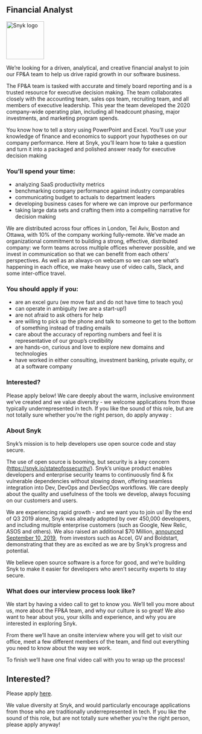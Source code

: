 Financial Analyst
---

<img src="https://res.cloudinary.com/snyk/image/upload/v1537345894/press-kit/brand/logo-black.png" width="100" alt="Snyk logo" />

<p><span style="font-weight: 400;">We’re looking for a driven, analytical, and creative financial analyst to join our FP&amp;A team to help us drive rapid growth in our software business.</span></p>
<p><span style="font-weight: 400;">The FP&amp;A team is tasked with accurate and timely board reporting and is a trusted resource for executive decision making. The team collaborates closely with the accounting team, sales ops team, recruiting team, and all members of executive leadership. This year the team developed the 2020 company-wide operating plan, including all headcount phasing, major investments, and marketing program spends.</span></p>
<p><span style="font-weight: 400;">You know how to tell a story using PowerPoint and Excel. You’ll use your knowledge of finance and economics to support your hypotheses on our company performance. Here at Snyk, you’ll learn how to take a question and turn it into a packaged and polished answer ready for executive decision making</span></p>
<h3><strong>You’ll spend your time:</strong></h3>
<ul>
<li style="font-weight: 400;"><span style="font-weight: 400;">analyzing SaaS productivity metrics</span></li>
<li style="font-weight: 400;"><span style="font-weight: 400;">benchmarking company performance against industry comparables</span></li>
<li style="font-weight: 400;"><span style="font-weight: 400;">communicating budget to actuals to department leaders</span></li>
<li style="font-weight: 400;"><span style="font-weight: 400;">developing business cases for where we can improve our performance</span></li>
<li style="font-weight: 400;"><span style="font-weight: 400;">taking large data sets and crafting them into a compelling narrative for decision making</span></li>
</ul>
<p><span style="font-weight: 400;">We are distributed across four offices in London, Tel Aviv, Boston and Ottawa, with 10% of the company working fully-remote. We’ve made an organizational commitment to building a strong, effective, distributed company: we form teams across multiple offices wherever possible, and we invest in communication so that we can benefit from each others’ perspectives. As well as an always-on webcam so we can see what’s happening in each office, we make heavy use of video calls, Slack, and some inter-office travel.</span></p>
<h3><strong>You should apply if you:</strong></h3>
<ul>
<li style="font-weight: 400;"><span style="font-weight: 400;">are an excel guru (we move fast and do not have time to teach you)</span></li>
<li style="font-weight: 400;"><span style="font-weight: 400;">can operate in ambiguity (we are a start-up!)</span></li>
<li style="font-weight: 400;"><span style="font-weight: 400;">are not afraid to ask others for help</span></li>
<li style="font-weight: 400;"><span style="font-weight: 400;">are willing to pick up the phone and talk to someone to get to the bottom of something instead of trading emails</span></li>
<li style="font-weight: 400;"><span style="font-weight: 400;">care about the accuracy of reporting numbers and feel it is representative of our group’s credibility </span></li>
<li style="font-weight: 400;"><span style="font-weight: 400;">are hands-on, curious and love to explore new domains and technologies</span></li>
<li style="font-weight: 400;"><span style="font-weight: 400;">have worked in either consulting, investment banking, private equity, or at a software company</span></li>
</ul>
<h3><strong>Interested?</strong></h3>
<p><span style="font-weight: 400;">Please apply below! We care deeply about the warm, inclusive environment we’ve created and we value diversity - we welcome applications from those typically underrepresented in tech. If you like the sound of this role, but are not totally sure whether you’re the right person, do apply anyway :</span></p>
<h3><strong>About Snyk</strong></h3>
<p><span style="font-weight: 400;">Snyk’s mission is to help developers use open source code and stay secure. </span></p>
<p><span style="font-weight: 400;">The use of open source is booming, but security is a key concern (</span><a href="https://snyk.io/stateofossecurity/"><span style="font-weight: 400;">https://snyk.io/stateofossecurity/</span></a><span style="font-weight: 400;">). Snyk’s unique product enables developers and enterprise security teams to continuously find &amp; fix vulnerable dependencies without slowing down, offering seamless integration into Dev, DevOps and DevSecOps workflows. We care deeply about the quality and usefulness of the tools we develop, always focusing on our customers and users. </span></p>
<p><span style="font-weight: 400;">We are experiencing rapid growth - and we want you to join us! By the end of Q3 2019 alone, Snyk was already adopted by over 450,000 developers, and including multiple enterprise customers (such as Google, New Relic, ASOS and others). </span><span style="font-weight: 400;">We also raised an additional $70 Million, </span><a href="https://en.globes.co.il/en/article-open-source-security-platform-snyk-raises-70m-1001300189"><span style="font-weight: 400;">announced September 10, 2019</span></a><span style="font-weight: 400;">,  from investors such as Accel, GV and Boldstart, demonstrating that they are as excited as we are by Snyk’s progress and potential</span><span style="font-weight: 400;">.</span></p>
<p><span style="font-weight: 400;">We believe open source software is a force for good, and we’re building Snyk to make it easier for developers who aren’t security experts to stay secure.</span></p>
<h3><strong>What does our interview process look like?</strong></h3>
<p><span style="font-weight: 400;">We start by having a video call to get to know you. We’ll tell you more about us, more about the FP&amp;A team, and why our culture is so great! We also want to hear about you, your skills and experience, and why you are interested in exploring Snyk. </span></p>
<p><span style="font-weight: 400;">From there we’ll have an onsite interview where you will get to visit our office, meet a few different members of the team, and find out everything you need to know about the way we work.  </span></p>
<p><span style="font-weight: 400;">To finish we’ll have one final video call with you to wrap up the process!</span></p>

Interested?
---

Please apply [here](https://boards.greenhouse.io/snyk/jobs/4588903002#app).

We value diversity at Snyk, and would particularly encourage applications from those who are traditionally underrepresented in tech.
If you like the sound of this role, but are not totally sure whether you’re the right person, please apply anyway!
